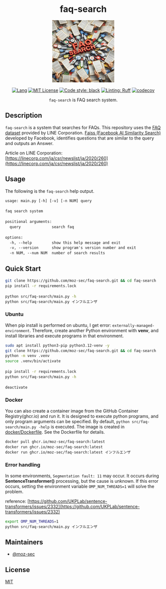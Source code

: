 <div align="center">

# faq-search

<img src="https://github.com/moz-sec/faq-search/blob/main/img/faq_search_top_icon.png" width="200">

[![Lang](https://img.shields.io/badge/python-3.10.14+-yellow.svg?logo=python)](https://www.python.org/)
[![MIT License](https://img.shields.io/badge/License-MIT-green.svg)](https://choosealicense.com/licenses/mit/)
[![Code style: black](https://img.shields.io/badge/code%20style-black-000000.svg)](https://github.com/psf/black)
[![Linting: Ruff](https://img.shields.io/endpoint?url=https://raw.githubusercontent.com/charliermarsh/ruff/main/assets/badge/v2.json)](https://github.com/astral-sh/ruff)
[![codecov](https://codecov.io/github/moz-sec/faq-search/graph/badge.svg?token=EQ7ZLCE2IH)](https://codecov.io/github/moz-sec/faq-search)

`faq-search` is FAQ search system.

</div>

## Description

`faq-search` is a system that searches for FAQs.
This repository uses the [FAQ dataset](https://d.line-scdn.net/stf/linecorp/ja/csr/dataset_.zip) provided by LINE Corporation.
[Faiss (Facebook AI Similarity Search)](https://engineering.fb.com/2017/03/29/data-infrastructure/faiss-a-library-for-efficient-similarity-search/) developed by Facebook, identifies questions that are similar to the query and outputs an Answer.

Article on LINE Corporation: [https://linecorp.com/ja/csr/newslist/ja/2020/260](https://linecorp.com/ja/csr/newslist/ja/2020/260)

## Usage

The following is the `faq-search` help output.

```txt
usage: main.py [-h] [-v] [-n NUM] query

faq search system

positional arguments:
  query              search faq

options:
  -h, --help         show this help message and exit
  -v, --version      show program's version number and exit
  -n NUM, --num NUM  number of search results
```

## Quick Start

```bash
git clone https://github.com/moz-sec/faq-search.git && cd faq-search
pip install -r requirements.lock

python src/faq-search/main.py -h
python src/faq-search/main.py インフルエンザ
```

### Ubuntu

When pip install is performed on ubuntu, I get error: `externally-managed-environment`.
Therefore, create another Python environment with **venv**, and install libraries and execute programs in that environment.

```bash
sudo apt install python3-pip python3.12-venv -y
git clone https://github.com/moz-sec/faq-search.git && cd faq-search
python -m venv .venv
source .venv/bin/activate

pip install -r requirements.lock
python src/faq-search/main.py -h

deactivate
```

### Docker

You can also create a container image from the GitHub Container Registry(ghcr.io) and run it.
It is designed to execute python programs, and only program arguments can be specified.
By default, `python src/faq-search/main.py -help` is executed.
The image is created in [docker/Dockerfile](https://github.com/moz-sec/faq-search/blob/main/docker/Dockerfile). See the Dockerfile for details.

```bash
docker pull ghcr.io/moz-sec/faq-search:latest
docker run ghcr.io/moz-sec/faq-search:latest
docker run ghcr.io/moz-sec/faq-search:latest インフルエンザ
```

### Error handling

In some environments, `Segmentation fault: 11` may occur.
It occurs during **SentenceTransformer()** processing, but the cause is unknown.
If this error occurs, setting the environment variable `OMP_NUM_THREADS=1` will solve the problem.

reference: [https://github.com/UKPLab/sentence-transformers/issues/2332](https://github.com/UKPLab/sentence-transformers/issues/2332)

```bash
export OMP_NUM_THREADS=1
python src/faq-search/main.py インフルエンザ
```

## Maintainers

- [@moz-sec](https://github.com/moz-sec)

## License

[MIT](https://github.com/moz-sec/faq-search/blob/main/LICENSE)
